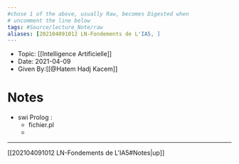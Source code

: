 ```yaml
---
#chose 1 of the above, usually Raw, becomes Digested when
# uncomment the line below
tags: #Source/lecture_Note/raw
aliases: [202104091012 LN-Fondements de L'IA5, ] 
---
```

<!--topic should reference the big themes of a certain lecture, not necessarily the Title of the Course -->
* Topic: [[Intelligence Artificielle]]
* Date: 2021-04-09
* Given By:[[@Hatem Hadj Kacem]]


# Notes 
* swi Prolog : 
	* fichier.pl
	* 

---
[[202104091012 LN-Fondements de L'IA5#Notes|up]]